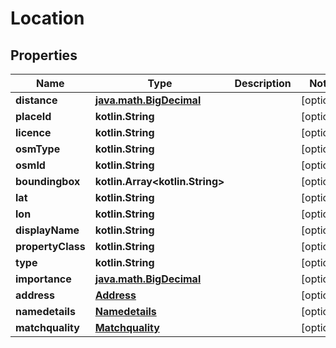 
# Location

## Properties
Name | Type | Description | Notes
------------ | ------------- | ------------- | -------------
**distance** | [**java.math.BigDecimal**](java.math.BigDecimal.md) |  |  [optional]
**placeId** | **kotlin.String** |  |  [optional]
**licence** | **kotlin.String** |  |  [optional]
**osmType** | **kotlin.String** |  |  [optional]
**osmId** | **kotlin.String** |  |  [optional]
**boundingbox** | **kotlin.Array&lt;kotlin.String&gt;** |  |  [optional]
**lat** | **kotlin.String** |  |  [optional]
**lon** | **kotlin.String** |  |  [optional]
**displayName** | **kotlin.String** |  |  [optional]
**propertyClass** | **kotlin.String** |  |  [optional]
**type** | **kotlin.String** |  |  [optional]
**importance** | [**java.math.BigDecimal**](java.math.BigDecimal.md) |  |  [optional]
**address** | [**Address**](Address.md) |  |  [optional]
**namedetails** | [**Namedetails**](Namedetails.md) |  |  [optional]
**matchquality** | [**Matchquality**](Matchquality.md) |  |  [optional]



